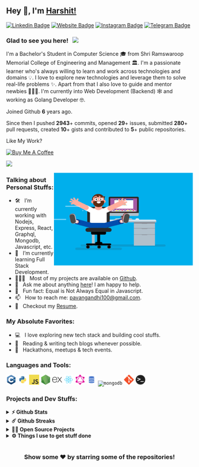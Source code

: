 ## Hey 👋, I'm [Harshit!](https://github.com/harshit-ima360/)

[![Linkedin Badge](https://img.shields.io/badge/-LinkedIn-0e76a8?style=flat-square&logo=Linkedin&logoColor=white)](https://linkedin.com/in/harshitpratapsingh)
[![Website Badge](https://img.shields.io/badge/Website-3b5998?style=flat-square&logo=google-chrome&logoColor=white)](https://harshitpratapsingh.github.io/)
[![Instagram Badge](https://img.shields.io/badge/-Instagram-e4405f?style=flat-square&logo=Instagram&logoColor=white)](https://instagram.com/gopher_harshit/)
[![Telegram Badge](https://img.shields.io/badge/-Telegram-0088cc?style=flat-square&logo=Telegram&logoColor=white)](https://t.me/harshitpratapsingh)

### Glad to see you here! &nbsp; ![](https://visitor-badge.glitch.me/badge?page_id=harshit-ima360.harshit-ima360&style=flat-square&color=0088cc)

I'm a Bachelor's Student in Computer Science 🎓 from Shri Ramswaroop Memorial College of Engineering and Management 🏛. I'm a passionate learner who's always willing to learn and work across technologies and domains 💡. I love to explore new technologies and leverage them to solve real-life problems ✨. Apart from that I also love to guide and mentor newbies 👨🏻‍💻. I'm currently into Web Development (Backend) 🕸️ and working as Golang Developer 🤓.

Joined Github **6** years ago.

Since then I pushed **2943**+ commits, opened **29**+ issues, submitted **280**+ pull requests, created **10**+ gists and contributed to **5**+ public repositories.

Like My Work?

<a href="https://www.buymeacoffee.com/harshitpratapsingh" target="_blank"><img src="https://cdn.buymeacoffee.com/buttons/v2/default-yellow.png" alt="Buy Me A Coffee" height="60px" width="217px" ></a>

[![](https://gitwar.herokuapp.com/badge?username=harshit-ima360&label=Gitwar%20Profile%20Score&style=for-the-badge&color=0088cc)](https://gitwar.herokuapp.com/)

<img align="right" height="250" width="375" alt="" src="https://raw.githubusercontent.com/harshit-ima360/harshit-ima360/master/gifs/coder.gif" />

### Talking about Personal Stuffs:

- 🛠 &nbsp; I’m currently working with Nodejs, Express, React, <br /> Graphql, Mongodb, Javascript, etc.
- 🚀 &nbsp; I’m currently learning Full Stack Development.
- 👨🏻‍💻 &nbsp; Most of my projects are available on [Github](https://github.com/harshit-ima360).
- 💬 &nbsp; Ask me about anything [here](https://github.com/harshit-ima360/harshit-ima360/issues/2)! I am happy to help.
- 👾 &nbsp; Fun fact: Equal is Not Always Equal in Javascript.
- 📫 &nbsp; How to reach me: pavangandhi100@gmail.com.
- 📝 &nbsp; Checkout my [Resume](https://github.com/harshit-ima360/harshit-ima360/blob/master/resume.pdf).

### My Absolute Favorites:

- 💻 &nbsp; I love exploring new tech stack and building cool stuffs.
- 📰 &nbsp; Reading & writing tech blogs whenever possible.
- 🍕 &nbsp; Hackathons, meetups & tech events.

### Languages and Tools:

<code><img height="27" src="https://raw.githubusercontent.com/github/explore/80688e429a7d4ef2fca1e82350fe8e3517d3494d/topics/cpp/cpp.png" alt="cpp"></code>
<code><img height="27" src="https://raw.githubusercontent.com/github/explore/80688e429a7d4ef2fca1e82350fe8e3517d3494d/topics/python/python.png" alt="python"></code>
<code><img height="27" src="https://raw.githubusercontent.com/github/explore/80688e429a7d4ef2fca1e82350fe8e3517d3494d/topics/javascript/javascript.png" alt="javascript"></code>
<code><img height="27" src="https://raw.githubusercontent.com/github/explore/80688e429a7d4ef2fca1e82350fe8e3517d3494d/topics/nodejs/nodejs.png" alt="nodejs"></code>
<code><img height="27" src="https://raw.githubusercontent.com/devicons/devicon/master/icons/express/express-original.svg" alt="expressjs"></code>
<code><img height="27" src="https://raw.githubusercontent.com/github/explore/80688e429a7d4ef2fca1e82350fe8e3517d3494d/topics/react/react.png" alt="react"></code>
<code><img height="27" src="https://raw.githubusercontent.com/github/explore/80688e429a7d4ef2fca1e82350fe8e3517d3494d/topics/graphql/graphql.png" alt="graphql"></code>
<code><img height="27" src="https://raw.githubusercontent.com/github/explore/80688e429a7d4ef2fca1e82350fe8e3517d3494d/topics/sql/sql.png" alt="sql"></code>
<code><img height="27" src="https://encrypted-tbn0.gstatic.com/images?q=tbn%3AANd9GcSTTzPAw-55ssm1Im594xYZ9eRQu2JylrkYLg&usqp=CAU" alt="mongodb"></code>
<code><img height="27" src="https://raw.githubusercontent.com/devicons/devicon/master/icons/git/git-original.svg" alt="git"></code>
<code><img height="27" src="https://raw.githubusercontent.com/github/explore/80688e429a7d4ef2fca1e82350fe8e3517d3494d/topics/terminal/terminal.png" alt="terminal"></code>

<!--
<code><img height="25" src="https://raw.githubusercontent.com/github/explore/80688e429a7d4ef2fca1e82350fe8e3517d3494d/topics/sass/sass.png" alt="sass"></code>
-->

### Projects and Dev Stuffs:

<details>	
  <summary><b>⚡ Github Stats</b></summary>

  <br />
  <img height="180em" src="https://github-readme-stats.vercel.app/api?username=harshit-ima360&show_icons=true&hide_border=true&&count_private=true&include_all_commits=true" />
  <img height="180em" src="https://github-readme-stats.vercel.app/api/top-langs/?username=harshit-ima360&exclude_repo=KNN-Image-Classification&show_icons=true&hide_border=true&layout=compact&langs_count=8"/>
</details>

<details>	
  <summary><b>☄️ Github Streaks</b></summary>

  <br />
  <img height="180em" src="https://github-readme-streak-stats.herokuapp.com/?user=harshit-ima360&hide_border=true" />
</details>

<details>
  <summary><b>🧑‍🚀 Open Source Projects</b></summary>

  <br />
  <table>
    <thead align="center">
      <tr border: none;>
        <td><b>💻 Projects</b></td>
        <td><b>🌟 Stars</b></td>
        <td><b>🍴 Forks</b></td>
        <td><b>🐛 Issues</b></td>
        <td><b>🔔 Pull Requests</b></td>
        <td><b>👨‍💻 Language</b></td>
      </tr>
    </thead>
    <tbody>
      <tr>
	      <td><a href="https://github.com/harshit-ima360/Gitwar"><b>🚀 Gitwar</b></a></td>
        <td><img alt="Stars" src="https://img.shields.io/github/stars/harshit-ima360/Gitwar?style=flat-square&labelColor=343b41"/></td>
        <td><img alt="Forks" src="https://img.shields.io/github/forks/harshit-ima360/Gitwar?style=flat-square&labelColor=343b41"/></td>
        <td><img alt="Issues" src="https://img.shields.io/github/issues/harshit-ima360/Gitwar?style=flat-square"/></td>
        <td><img alt="Pull Requests" src="https://img.shields.io/github/issues-pr/harshit-ima360/Gitwar?style=flat-square"/></td>
        <td><img alt="Language" src="https://img.shields.io/github/languages/top/harshit-ima360/Gitwar?style=flat-square"/></td>
      </tr>
      <tr>
	      <td><a href="https://github.com/harshit-ima360/TradeByte"><b>💸 TradeByte</b></a></td>
        <td><img alt="Stars" src="https://img.shields.io/github/stars/harshit-ima360/TradeByte?style=flat-square&labelColor=343b41"/></td>
        <td><img alt="Forks" src="https://img.shields.io/github/forks/harshit-ima360/TradeByte?style=flat-square&labelColor=343b41"/></td>
        <td><img alt="Issues" src="https://img.shields.io/github/issues/harshit-ima360/TradeByte?style=flat-square"/></td>
        <td><img alt="Pull Requests" src="https://img.shields.io/github/issues-pr/harshit-ima360/TradeByte?style=flat-square"/></td>
        <td><img alt="Language" src="https://img.shields.io/github/languages/top/harshit-ima360/TradeByte?label=javascript&style=flat-square"/></td>
      </tr>
      <tr>
	      <td><a href="https://github.com/harshit-ima360/TheNodeCourse"><b>👨🏻‍💻 TheNodeCourse</b></a></td>
        <td><img alt="Stars" src="https://img.shields.io/github/stars/harshit-ima360/TheNodeCourse?style=flat-square&labelColor=343b41"/></td>
        <td><img alt="Forks" src="https://img.shields.io/github/forks/harshit-ima360/TheNodeCourse?style=flat-square&labelColor=343b41"/></td>
        <td><img alt="Issues" src="https://img.shields.io/github/issues/harshit-ima360/TheNodeCourse?style=flat-square"/></td>
        <td><img alt="Pull Requests" src="https://img.shields.io/github/issues-pr/harshit-ima360/TheNodeCourse?style=flat-square"/></td>
        <td><img alt="Language" src="https://img.shields.io/github/languages/top/harshit-ima360/TheNodeCourse?style=flat-square"/></td> 
      </tr>
      <tr>
	      <td><a href="https://github.com/harshit-ima360/harshit-ima360"><b>🤓 harshit-ima360</b></a></td>
        <td><img alt="Stars" src="https://img.shields.io/github/stars/harshit-ima360/harshit-ima360?style=flat-square&labelColor=343b41"/></td>
        <td><img alt="Forks" src="https://img.shields.io/github/forks/harshit-ima360/harshit-ima360?style=flat-square&labelColor=343b41"/></td>
        <td><img alt="Issues" src="https://img.shields.io/github/issues/harshit-ima360/harshit-ima360?style=flat-square"/></td>
        <td><img alt="Pull Requests" src="https://img.shields.io/github/issues-pr/harshit-ima360/harshit-ima360?style=flat-square"/></td>
        <td><img alt="Language" src="https://img.shields.io/badge/markdown-100%25-blue?style=flat-square"/></td> 
      </tr>
    </tbody>
  </table>
  <br />
</details>
 
<details>	
  <br />
  <summary><b>⚙️ Things I use to get stuff done</b></summary>
  	<ul>
  	    <li><b>OS:</b> Ubuntu 20.04</li>
	    <li><b>Laptop: </b> HP Elitebook (i5)</li>
  	    <li><b>Browser: </b> Firefox Web Browser</li>
	    <li><b>Terminal: </b> ZSH: Oh My Zsh (PowerLevel10k)</li>
	    <li><b>Code Editor:</b> VSCode - The best editor out there.</li>
	    <li><b>To Stay Updated:</b> Dev.to, Medium, Linkedin and Twitter.</li>
	    <br />
	⚛️ Checkout My VSCode Configrations <a href="https://gist.github.com/harshit-ima360/039b1dc5a7cdcb007ab3691814d53130">Here</a>.
	</ul>	
</details>

#

<div align="center">

### Show some ❤️ by starring some of the repositories!

</div>

